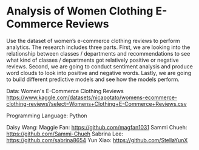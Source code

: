 # Analysis of Women Clothing E-Commerce Reviews
Use the dataset of women’s e-commerce clothing reviews to perform analytics. The research includes three parts. First, we are looking into the relationship between classes / departments and recommendations to see what kind of classes / departments got relatively positive or negative reviews. Second, we are going to conduct sentiment analysis and produce word clouds to look into positive and negative words. Lastly, we are going to build different predictive models and see how the models perform. 

Data: Women's E-Commerce Clothing Reviews
https://www.kaggle.com/datasets/nicapotato/womens-ecommerce-clothing-reviews?select=Womens+Clothing+E-Commerce+Reviews.csv

Programming Language:
Python

Daisy Wang: 
Maggie Fan: https://github.com/magfan1031
Sammi Chueh: https://github.com/Sammi-Chueh
Sabrina Lee: https://github.com/sabrina8654
Yun Xiao: https://github.com/StellaYunX
